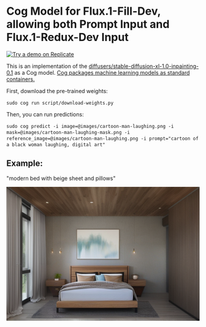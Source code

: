 # Cog Model for Flux.1-Fill-Dev, allowing both Prompt Input and Flux.1-Redux-Dev Input

[![Try a demo on Replicate](https://replicate.com/lucataco/sdxl-inpainting/badge)](https://replicate.com/lucataco/sdxl-inpainting)

This is an implementation of the [diffusers/stable-diffusion-xl-1.0-inpainting-0.1](https://huggingface.co/diffusers/stable-diffusion-xl-1.0-inpainting-0.1) as a Cog model. [Cog packages machine learning models as standard containers.](https://github.com/replicate/cog)

First, download the pre-trained weights:

    sudo cog run script/download-weights.py

Then, you can run predictions:

    sudo cog predict -i image=@images/cartoon-man-laughing.png -i mask=@images/cartoon-man-laughing-mask.png -i reference_image=@images/cartoon-man-laughing.png -i prompt="cartoon of a black woman laughing, digital art"

## Example:

"modern bed with beige sheet and pillows"

![alt text](output.png)

